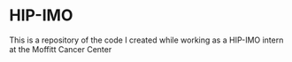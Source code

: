 # HIP-IMO
This is a repository of the code I created while working as a HIP-IMO intern at the Moffitt Cancer Center
